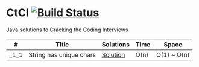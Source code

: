 # CtCI [![Build Status](https://travis-ci.org/fishercoder1534/CtCI.svg?branch=master)](https://travis-ci.org/fishercoder1534/CtCI)
Java solutions to Cracking the Coding Interviews

|  #  |      Title     |   Solutions   | Time          | Space           
|-----|----------------|---------------|---------------|---------------
|_1_1|String has unique chars|[Solution](../master/src/main/java/com/fisher/coder/chapter1/_1_1.java) | O(n) |O(1) ~ O(n)

